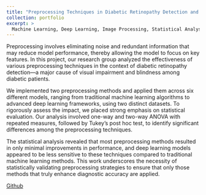 ```yaml
---
title: "Preprocessing Techniques in Diabetic Retinopathy Detection and Diagnosis"
collection: portfolio
excerpt: >
  Machine Learning, Deep Learning, Image Processing, Statistical Analysis (ANOVA test - one and two way, Tukey’s post hoc test)"
---
```

Preprocessing involves eliminating noise and redundant information that may reduce model performance, thereby allowing the model to focus on key features. In this project, our research group analyzed the effectiveness of various preprocessing techniques in the context of diabetic retinopathy detection—a major cause of visual impairment and blindness among diabetic patients.

We implemented two preprocessing methods and applied them across six different models, ranging from traditional machine learning algorithms to advanced deep learning frameworks, using two distinct datasets. To rigorously assess the impact, we placed strong emphasis on statistical evaluation. Our analysis involved one-way and two-way ANOVA with repeated measures, followed by Tukey’s post hoc test, to identify significant differences among the preprocessing techniques.

The statistical analysis revealed that most preprocessing methods resulted in only minimal improvements in performance, and deep learning models appeared to be less sensitive to these techniques compared to traditional machine learning methods. This work underscores the necessity of statistically validating preprocessing strategies to ensure that only those methods that truly enhance diagnostic accuracy are applied.

[Github](https://github.com/NhiNguyen34/DS304.N21.KHDL)
